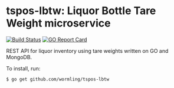 # tspos-lbtw: Liquor Bottle Tare Weight microservice

[![Build Status](http://img.shields.io/travis/wormling/tspos-lbtw.svg?branch=master)](https://travis-ci.org/wormling/tspos-lbtw) [![GO Report Card](https://goreportcard.com/badge/github.com/wormling/tspos-lbtw)](https://goreportcard.com/report/github.com/wormling/tspos-lbtw)

REST API for liquor inventory using tare weights written on GO and MongoDB.

To install, run:

```
$ go get github.com/wormling/tspos-lbtw
```